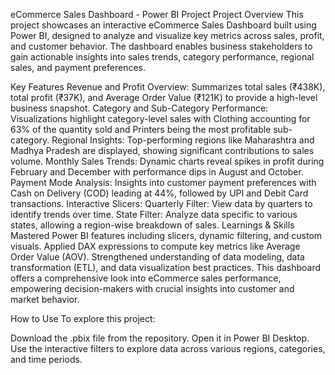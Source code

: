 eCommerce Sales Dashboard - Power BI Project
Project Overview
This project showcases an interactive eCommerce Sales Dashboard built using Power BI, designed to analyze and visualize key metrics across sales, profit, and customer behavior. The dashboard enables business stakeholders to gain actionable insights into sales trends, category performance, regional sales, and payment preferences.

Key Features
Revenue and Profit Overview: Summarizes total sales (₹438K), total profit (₹37K), and Average Order Value (₹121K) to provide a high-level business snapshot.
Category and Sub-Category Performance: Visualizations highlight category-level sales with Clothing accounting for 63% of the quantity sold and Printers being the most profitable sub-category.
Regional Insights: Top-performing regions like Maharashtra and Madhya Pradesh are displayed, showing significant contributions to sales volume.
Monthly Sales Trends: Dynamic charts reveal spikes in profit during February and December with performance dips in August and October.
Payment Mode Analysis: Insights into customer payment preferences with Cash on Delivery (COD) leading at 44%, followed by UPI and Debit Card transactions.
Interactive Slicers:
Quarterly Filter: View data by quarters to identify trends over time.
State Filter: Analyze data specific to various states, allowing a region-wise breakdown of sales.
Learnings & Skills
Mastered Power BI features including slicers, dynamic filtering, and custom visuals.
Applied DAX expressions to compute key metrics like Average Order Value (AOV).
Strengthened understanding of data modeling, data transformation (ETL), and data visualization best practices.
This dashboard offers a comprehensive look into eCommerce sales performance, empowering decision-makers with crucial insights into customer and market behavior.

How to Use
To explore this project:

Download the .pbix file from the repository.
Open it in Power BI Desktop.
Use the interactive filters to explore data across various regions, categories, and time periods.
